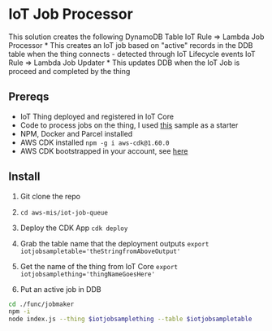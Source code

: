 # IoT Job Processor

This solution creates the following
DynamoDB Table
IoT Rule => Lambda Job Processor
    * This creates an IoT job based on "active" records in the DDB table when the thing connects - detected through IoT Lifecycle events
IoT Rule => Lambda Job Updater
    * This updates DDB when the IoT Job is proceed and completed by the thing

## Prereqs
* IoT Thing deployed and registered in IoT Core
* Code to process jobs on the thing, I used [this](https://github.com/aws/aws-iot-device-sdk-python-v2/blob/master/samples/jobs.py) sample as a starter
* NPM, Docker and Parcel installed
* AWS CDK installed `npm -g i aws-cdk@1.60.0`
* AWS CDK bootstrapped in your account, see [here](https://docs.aws.amazon.com/cdk/latest/guide/cli.html#cli-bootstrap)

## Install
1. Git clone the repo
2. `cd aws-mis/iot-job-queue`

3. Deploy the CDK App
`cdk deploy`

4. Grab the table name that the deployment outputs
`export iotjobsampletable='theStringfromAboveOutput'`

5. Get the name of the thing from IoT Core
`export iotjobsamplething='thingNameGoesHere'`

6. Put an active job in DDB
``` bash
cd ./func/jobmaker
npm -i
node index.js --thing $iotjobsamplething --table $iotjobsampletable
```